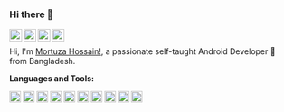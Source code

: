 ### Hi there 👋

<a href="https://www.linkedin.com/in/mortuzahossain/">
  <img align="left" alt="Mortuza's LinkdeIN" width="22px" src="https://cdn.jsdelivr.net/npm/simple-icons@v3/icons/linkedin.svg" />
</a>
<a href="https://www.facebook.com/mdmortuza.hossain">
  <img align="left" alt="Mortuza's Facebook" width="22px" src="https://cdn.jsdelivr.net/npm/simple-icons@3.13.0/icons/facebook.svg" />
</a>
<a href="https://www.hackerrank.com/mortuzahossain?hr_r=1">
  <img align="left" alt="Mortuza's HackerRank" width="22px" src="https://cdn.jsdelivr.net/npm/simple-icons@3.13.0/icons/hackerrank.svg" />
</a>
<a href="https://www.youtube.com/channel/UCX-myQM9f8FJsPaYm1xHgBQ?view_as=subscriber">
  <img align="left" alt="Mortuza's Youtube" width="22px" src="https://cdn.jsdelivr.net/npm/simple-icons@3.13.0/icons/youtube.svg" />
</a>
<br />

Hi, I'm [Mortuza Hossain!](https://mortuzahossain.github.io/), a passionate self-taught Android Developer 🚀 from Bangladesh.

**Languages and Tools:**  

<code><img height="20" src="https://cdn.jsdelivr.net/npm/simple-icons@3.13.0/icons/android.svg"></code>
<code><img height="20" src="https://cdn.jsdelivr.net/npm/simple-icons@3.13.0/icons/java.svg"></code>
<code><img height="20" src="https://cdn.jsdelivr.net/npm/simple-icons@3.13.0/icons/kotlin.svg"></code>
<code><img height="20" src="https://cdn.jsdelivr.net/npm/simple-icons@3.13.0/icons/csharp.svg"></code>
<code><img height="20" src="https://cdn.jsdelivr.net/npm/simple-icons@3.13.0/icons/python.svg"></code>
<code><img height="20" src="https://cdn.jsdelivr.net/npm/simple-icons@3.13.0/icons/php.svg"></code>
<code><img height="20" src="https://cdn.jsdelivr.net/npm/simple-icons@3.13.0/icons/html5.svg"></code>
<code><img height="20" src="https://cdn.jsdelivr.net/npm/simple-icons@3.13.0/icons/css3.svg"></code>
<code><img height="20" src="https://cdn.jsdelivr.net/npm/simple-icons@3.13.0/icons/bootstrap.svg"></code>
<code><img height="20" src="https://cdn.jsdelivr.net/npm/simple-icons@3.13.0/icons/arduino.svg"></code>


<!--
**mortuzahossain/mortuzahossain** is a ✨ _special_ ✨ repository because its `README.md` (this file) appears on your GitHub profile.

Here are some ideas to get you started:
https://github.com/abhisheknaiidu/abhisheknaiidu/edit/master/README.md
- 🔭 I’m currently working on ...
- 🌱 I’m currently learning ...
- 👯 I’m looking to collaborate on ...
- 🤔 I’m looking for help with ...
- 💬 Ask me about ...
- 📫 How to reach me: ...
- 😄 Pronouns: ...
- ⚡ Fun fact: ...
-->
